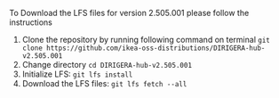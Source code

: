 To Download the LFS files for version 2.505.001 please follow the instructions

1. Clone the repository by running following command on terminal `git clone https://github.com/ikea-oss-distributions/DIRIGERA-hub-v2.505.001`
2. Change directory `cd DIRIGERA-hub-v2.505.001`
3. Initialize LFS: `git lfs install`
4. Download the LFS files: `git lfs fetch --all`
